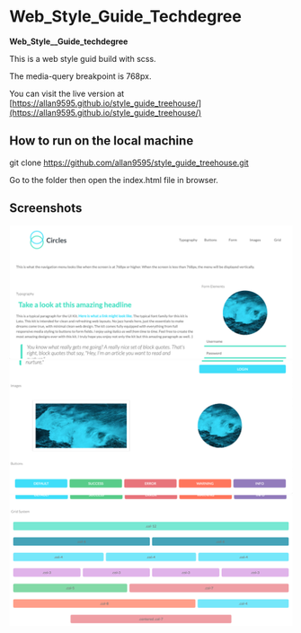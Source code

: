 # Web_Style_Guide_Techdegree
**Web_Style__Guide_techdegree** 

This is a web style guid build with scss.

The media-query breakpoint is 768px.

You can visit the live version at [https://allan9595.github.io/style_guide_treehouse/](https://allan9595.github.io/style_guide_treehouse/)


## How to run on the local machine

git clone https://github.com/allan9595/style_guide_treehouse.git

Go to the folder then open the index.html file in browser. 

## Screenshots

<img src='./screenshots/1.png' title='screenshot' width='' alt='screenshot' />

<img src='./screenshots/2.png' title='screenshot' width='' alt='screenshot' />

<img src='./screenshots/3.png' title='screenshot' width='' alt='screenshot' />



